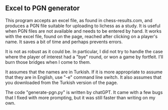 Excel to PGN generator
----------------------

This program accepts an excel file, as found in chess-results.com, and produces a PGN file suitable for uploading to lichess as a study. It is useful when PGN files are not available and needs to be entered by hand. It works with the excel file, found on the page, reached after clicking on a player's name. It saves a bit of time and perhaps prevents errors.

It is not as robust as it could be. In particular, I did not try to handle the case where the player of interest had a "bye" round, or won a game by fortfeit. I'll burn those bridges when I come to them.

It assumes that the names are in Turkish. If it is more appropriate to assume that they are in English, use "-e" command line switch. It also assumes that you downloaded from the Turkish version of the page.

The code "generate-pgn.py" is written by chatGPT. It came with a few bugs that I fixed with more prompting, but it was still faster than writing on my own.
